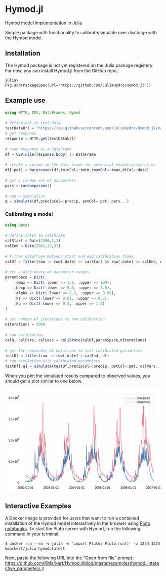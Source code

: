# Hymod.jl

Hymod model implementation in Julia

Simple package with functionality to calibrate/simulate river dischage with the Hymod model.

## Installation

The Hymod package is not yet registered on the Julia package registery. For now, you can install Hymod.jl from the GitHub repo.

```
julia> Pkg.add(PackageSpec(url="https://github.com/JuliaHydro/Hymod.jl"))
```

## Example use

```julia
using HTTP, CSV, DataFrames, Hymod

# define url to test data
testDataUrl = "https://raw.githubusercontent.com/JuliaHydro/Hymod.jl/master/test/data/test_forcings.csv"
# get response
response = HTTP.get(testDataUrl)

# read response as a DataFrame
df = CSV.File(response.body) |> DataFrame

# create a column in the data frame for potential evapotranspiration
df[:pet] = hargreaves(df,tminCol=:tmin,tmaxCol=:tmax,dtCol=:date)

# get a random set of parameters
pars = randomparams()

# run a simulation
q = simulate(df,precipCol=:precip, petCol=:pet; pars...)
```

### Calibrating a model

```julia
using Dates

# define dates to calibrate
calStart = Date(1986,1,1)
calEnd = Date(2001,12,31)

# filter dataframe between start and end calibration times
calDf = filter(row -> row[:date] >= calStart && row[:date] <= calEnd, df)

# get a dictionary of parameter ranges
paramSpace = Dict(
    :cmax => Dict(:lower => 1.0, :upper => 100),
    :bexp => Dict(:lower => 0.0, :upper => 2.0),
    :alpha => Dict(:lower => 0.2, :upper => 0.99),
    :ks => Dict(:lower => 0.01, :upper => 0.5),
    :kq => Dict(:lower => 0.5, :upper => 1.2)
)

# set number of iterations to run calibration
nIterations = 5000

# run calibration
calQ, calPars, calLoss = calibrate(calDf,paramSpace,nIterations)

# get the remainder of dataframe to test calibrated parameters
testDf = filter(row -> row[:date] > calEnd, df)
# run simulation with calibrated parameters
testDf[:q] = simulate(testDf,precipCol=:precip, petCol=:pet; calPars...)

```

When you plot the simulated results compared to observed values, you should get a plot similar to one below.

![](docs/src/img/example.png)

## Interactive Examples

A Docker image is provided for users that want to run a contained installation of the Hymod model interactively in the browser using [Pluto notebooks](https://github.com/fonsp/Pluto.jl). To start the Pluto server with Hymod, run the following command in your terminal:

```
$ docker run --rm -v julia -e 'import Pluto; Pluto.run()' -p 1234:1234 kmarkert/julia-hymod:latest
```

Next, paste the following URL into the "Open from file" prompt: https://github.com/KMarkert/Hymod.jl/blob/master/examples/hymod_interactive_parameters.jl
